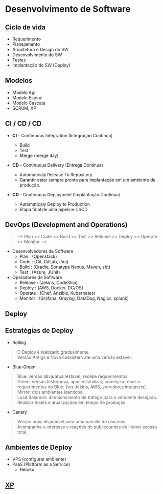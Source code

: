 # Desenvolvimento de Software

## Ciclo de vida

- Requerimento
- Planejamento
- Arquitetura e Design do SW
- Desenvolvimento do SW
- Testes
- Implantação do SW (Deploy)

## Modelos
- Modelo Agil
- Modelo Espiral
- Modelo Cascata
- SCRUM, XP

## CI / CD / CD

- **CI** - Continuous Integration (Integração Contínua)
  - Build
  - Test
  - Merge (merge day)

- **CD** - Continuous Delivery (Entrega Contínua)
  - Automaticaly Release To Repository
  - Garantir estar sempre pronto para implantação em um ambiente de produção.

- **CD** - Continuous Deployment (Implantação Contínua)
  - Automaticaly Deploy to Production
  - Etapa final de uma pipeline CI/CD
  

## DevOps (Development and Operations)
> --> Plan >> Code >> Build >> Test >> Release >> Deploy >> Operate >> Monitor --> 

- Desenvolvedores de Software
  - Plan : (Openstack)
  - Code : (Git, GitLab, Jira)
  - Build : (Gradle, Sonatype Nexus, Maven, sbt)
  - Test : (Azure, JUnit)
- Operadores de Software
  - Release : (Jekins, CodeShip)  
  - Deploy : (AWS, Docker, DC/OS)
  - Operate : (Chef, Ansible, Kubernetes)
  - Monitor : (Grafana, Graylog, DataDog, Nagios, splunk)

## Deploy

## Estratégias de Deploy
- Rolling
> O Deploy é realizado gradualmente. <br>
> Versão Antiga e Nova coexistem ate uma versão estavel.

- Blue-Green
> Blue: versão ativa/atual/estavel, recebe requerimentos <br>
> Green: versão teste/nova, apos estabilizar, começa a recer o requerimentos do Blue. (ver Jekins, AWS, servidores imutáveis) <br>
> Mirror: dois ambientes identicos. <br>
> Load Balancer: direcionamento de trafego para o ambiente desejado. <br>
> Realizar testes e atualizações em tempo de produção

- Canary
> Versão nova disponivel para uma parcela de usuários <br>
> Acompanha o interesse e reações do publico antes de liberar acesso total.<br>


## Ambientes de Deploy
- VPS (configurar ambiente)
- PaaS (Platform as a Service)
  - Heroku

## [XP](https://pt.wikipedia.org/wiki/Programa%C3%A7%C3%A3o_extrema)
